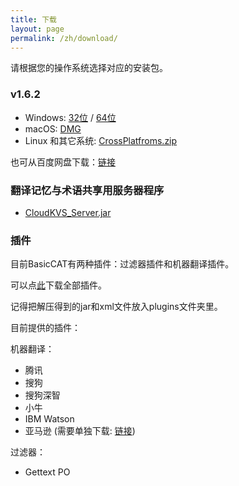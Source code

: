 ```yaml
---
title: 下载
layout: page
permalink: /zh/download/
---
```


请根据您的操作系统选择对应的安装包。

### v1.6.2

* Windows: [32位](https://github.com/xulihang/BasicCAT/releases/download/v1.6.2/BasicCAT-windows-x86.exe) /  [64位](https://github.com/xulihang/BasicCAT/releases/download/v1.6.2/BasicCAT-windows-x64.exe)
* macOS:  [DMG](https://github.com/xulihang/BasicCAT/releases/download/v1.6.2/BasicCAT_mac.dmg)
* Linux 和其它系统:  [CrossPlatfroms.zip](https://github.com/xulihang/BasicCAT/releases/download/v1.6.2/BasicCAT-crossplatforms.zip)

也可从百度网盘下载：[链接](https://pan.baidu.com/s/1HmD4pJ9hIYyK9bnqINtoFQ)


### 翻译记忆与术语共享用服务器程序

*  [CloudKVS_Server.jar](https://github.com/xulihang/BasicCAT/releases/download/v1.2-beta2/CloudKVS_Server.jar)

### 插件

目前BasicCAT有两种插件：过滤器插件和机器翻译插件。

可以点[此](https://github.com/xulihang/BasicCAT/releases/download/plugins/all_plugins.zip)下载全部插件。

记得把解压得到的jar和xml文件放入plugins文件夹里。

目前提供的插件：

机器翻译：

* 腾讯
* 搜狗
* 搜狗深智
* 小牛
* IBM Watson
* 亚马逊 (需要单独下载: [链接](https://github.com/xulihang/BasicCAT/releases/download/plugins/amazon.zip))

过滤器：

* Gettext PO

